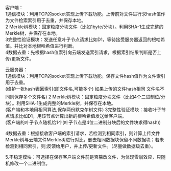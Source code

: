 客户端：   
1通信模块：利用TCP的socket实现上传下载功能。上传前对文件进行求hash值作为文件检索索引用于去重，并保存本地。  
2 Merkle树模块：固定粒度分块文件（比如1byte/分块）。利用SHA-1生成完整的Merkle树，并保存在本地。  
3完整性验证模块：发送任意叶子节点请求比如D1，等待接受服务器返回的根哈希值。并比对本地根哈希值进行判断。  
4数据去重：先根据hash值索引向云端发送索引请求，根据索引结果判断是否上传/更新文件。  

云服务器：  
1通信模块：利用TCP的socket实现上传下载功能。保存文件hash值作为文件索引用于去重。  
(维护一张hash表:hash:索引(即文件名,可能多个)  如果上传的文件hash相同  文件名不同则保存多个文件名)
2 Merkle树模块：固定粒度分块文件（比如4个二进制位/分块）。利用SHA-1生成完整的Merkle树，并保存在本地。  
(客户端和本地用相同算法,保存两份默克尔树文件)
3完整性验证模块：接收叶子节点请求比如D1，用该节点计算出新的根哈希值发送给客户端。  
(客户端的叶子节点随机给1个(叶子节点是4位二进制分块后的文件块求得hash))

4数据去重：根据接收客户端的索引请求，若检测到相同索引，则计算上传文件Merkle树与云端文件Merkle树进行对比，删去相同数据块保留不同数据块；若未检测到相同索引，则;反馈给用户，并上传/更新文件。（尽量做数据级去重）。  

5.不稳定模块：可选择在保存客户端文件前是否篡改文件，为体现雪崩效应，只随机修改一个二进制位。



